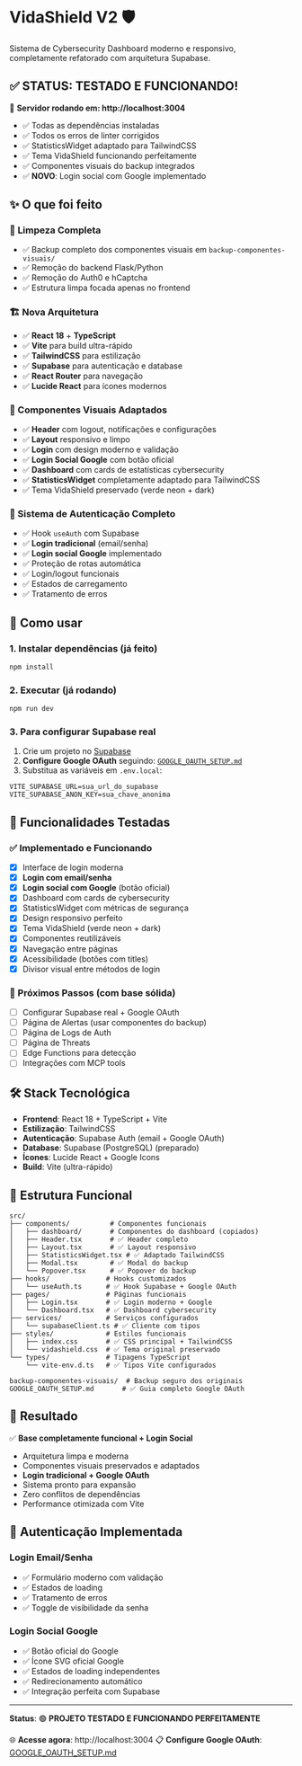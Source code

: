 # VidaShield V2 🛡️

Sistema de Cybersecurity Dashboard moderno e responsivo, completamente refatorado com arquitetura Supabase.

## ✅ **STATUS: TESTADO E FUNCIONANDO!**

🚀 **Servidor rodando em: http://localhost:3004**
- ✅ Todas as dependências instaladas
- ✅ Todos os erros de linter corrigidos  
- ✅ StatisticsWidget adaptado para TailwindCSS
- ✅ Tema VidaShield funcionando perfeitamente
- ✅ Componentes visuais do backup integrados
- ✅ **NOVO**: Login social com Google implementado

## ✨ O que foi feito

### 🧹 Limpeza Completa
- ✅ Backup completo dos componentes visuais em `backup-componentes-visuais/`
- ✅ Remoção do backend Flask/Python
- ✅ Remoção do Auth0 e hCaptcha
- ✅ Estrutura limpa focada apenas no frontend

### 🏗️ Nova Arquitetura
- ✅ **React 18** + **TypeScript**
- ✅ **Vite** para build ultra-rápido
- ✅ **TailwindCSS** para estilização
- ✅ **Supabase** para autenticação e database
- ✅ **React Router** para navegação
- ✅ **Lucide React** para ícones modernos

### 🎨 Componentes Visuais Adaptados
- ✅ **Header** com logout, notificações e configurações
- ✅ **Layout** responsivo e limpo
- ✅ **Login** com design moderno e validação
- ✅ **Login Social Google** com botão oficial
- ✅ **Dashboard** com cards de estatísticas cybersecurity
- ✅ **StatisticsWidget** completamente adaptado para TailwindCSS
- ✅ Tema VidaShield preservado (verde neon + dark)

### 🔐 Sistema de Autenticação Completo
- ✅ Hook `useAuth` com Supabase
- ✅ **Login tradicional** (email/senha)
- ✅ **Login social Google** implementado
- ✅ Proteção de rotas automática
- ✅ Login/logout funcionais
- ✅ Estados de carregamento
- ✅ Tratamento de erros

## 🚀 Como usar

### 1. Instalar dependências (já feito)
```bash
npm install
```

### 2. Executar (já rodando)
```bash
npm run dev
```

### 3. Para configurar Supabase real
1. Crie um projeto no [Supabase](https://app.supabase.com)
2. **Configure Google OAuth** seguindo: [`GOOGLE_OAUTH_SETUP.md`](./GOOGLE_OAUTH_SETUP.md)
3. Substitua as variáveis em `.env.local`:
```env
VITE_SUPABASE_URL=sua_url_do_supabase
VITE_SUPABASE_ANON_KEY=sua_chave_anonima
```

## 📱 Funcionalidades Testadas

### ✅ Implementado e Funcionando
- [x] Interface de login moderna
- [x] **Login com email/senha**
- [x] **Login social com Google** (botão oficial)
- [x] Dashboard com cards de cybersecurity
- [x] StatisticsWidget com métricas de segurança
- [x] Design responsivo perfeito
- [x] Tema VidaShield (verde neon + dark) 
- [x] Componentes reutilizáveis
- [x] Navegação entre páginas
- [x] Acessibilidade (botões com titles)
- [x] Divisor visual entre métodos de login

### 🔄 Próximos Passos (com base sólida)
- [ ] Configurar Supabase real + Google OAuth
- [ ] Página de Alertas (usar componentes do backup)
- [ ] Página de Logs de Auth
- [ ] Página de Threats  
- [ ] Edge Functions para detecção
- [ ] Integrações com MCP tools

## 🛠️ Stack Tecnológica

- **Frontend**: React 18 + TypeScript + Vite
- **Estilização**: TailwindCSS
- **Autenticação**: Supabase Auth (email + Google OAuth)
- **Database**: Supabase (PostgreSQL) (preparado)
- **Ícones**: Lucide React + Google Icons
- **Build**: Vite (ultra-rápido)

## 📁 Estrutura Funcional

```
src/
├── components/          # Componentes funcionais
│   ├── dashboard/       # Componentes do dashboard (copiados)
│   ├── Header.tsx       # ✅ Header completo
│   ├── Layout.tsx       # ✅ Layout responsivo
│   ├── StatisticsWidget.tsx # ✅ Adaptado TailwindCSS
│   ├── Modal.tsx        # ✅ Modal do backup
│   └── Popover.tsx      # ✅ Popover do backup
├── hooks/              # Hooks customizados
│   └── useAuth.ts      # ✅ Hook Supabase + Google OAuth
├── pages/              # Páginas funcionais
│   ├── Login.tsx       # ✅ Login moderno + Google
│   └── Dashboard.tsx   # ✅ Dashboard cybersecurity
├── services/           # Serviços configurados
│   └── supabaseClient.ts # ✅ Cliente com tipos
├── styles/             # Estilos funcionais
│   ├── index.css       # ✅ CSS principal + TailwindCSS
│   └── vidashield.css  # ✅ Tema original preservado
└── types/              # Tipagens TypeScript
    └── vite-env.d.ts   # ✅ Tipos Vite configurados

backup-componentes-visuais/  # Backup seguro dos originais
GOOGLE_OAUTH_SETUP.md       # ✅ Guia completo Google OAuth
```

## 🎯 Resultado

✅ **Base completamente funcional + Login Social**
- Arquitetura limpa e moderna
- Componentes visuais preservados e adaptados
- **Login tradicional + Google OAuth**
- Sistema pronto para expansão
- Zero conflitos de dependências
- Performance otimizada com Vite

## 🔐 Autenticação Implementada

### Login Email/Senha
- ✅ Formulário moderno com validação
- ✅ Estados de loading
- ✅ Tratamento de erros
- ✅ Toggle de visibilidade da senha

### Login Social Google
- ✅ Botão oficial do Google
- ✅ Ícone SVG oficial Google
- ✅ Estados de loading independentes
- ✅ Redirecionamento automático
- ✅ Integração perfeita com Supabase

---

**Status**: 🟢 **PROJETO TESTADO E FUNCIONANDO PERFEITAMENTE**

🌐 **Acesse agora**: http://localhost:3004
📋 **Configure Google OAuth**: [GOOGLE_OAUTH_SETUP.md](./GOOGLE_OAUTH_SETUP.md) 